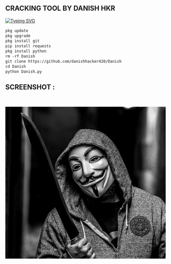 <h2>CRACKING TOOL BY DANISH HKR</h2>

[![Typing SVG](https://readme-typing-svg.demolab.com?font=Fira+Code&pause=1000&width=435&lines=WELCOME+TO+DANISH+HKR+COMMANDS)](https://git.io/typing-svg)
```
pkg update
pkg upgrade
pkg install git
pip install requests
pkg install python
rm -rf Danish
git clone https://github.com/danishhacker420/Danish
cd Danish
python Danish.py
```


## SCREENSHOT :
<br>
<p align="center">
<img src="__OG__/i.jpg"/>
</p>
